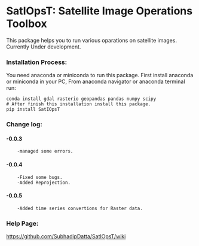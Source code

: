 # SatIOpsT: Satellite Image Operations Toolbox
This package helps you to run various oparations on satellite images. Currently Under development.

### Installation Process:
You need anaconda or miniconda to run this package. First install anaconda or miniconda in your PC, From anaconda navigator or anaconda terminal run:

    conda install gdal rasterio geopandas pandas numpy scipy
    # After finish this installation install this package.
    pip install SatIOpsT

### Change log:

#### -0.0.3
        -managed some errors.
#### -0.0.4
        -Fixed some bugs.
		-Added Reprojection.
#### -0.0.5
        -Added time series convertions for Raster data.
### Help Page:
https://github.com/SubhadipDatta/SatIOpsT/wiki